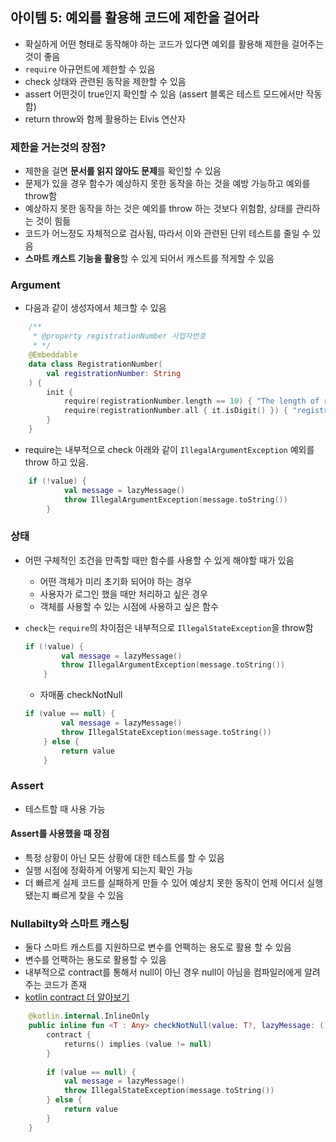 ## 아이템 5: 예외를 활용해 코드에 제한을 걸어라

- 확실하게 어떤 형태로 동작해야 하는 코드가 있다면 예외를 활용해 제한을 걸어주는 것이 좋음
- `require` 아규먼트에 제한할 수 있음
- check 상태와 관련된 동작을 제한할 수 있음
- assert 어떤것이 true인지 확인할 수 있음 (assert 블록은 테스트 모드에서만 작동함)
- return throw와 함께 활용하는 Elvis 연산자
    
### 제한을 거는것의 장점?
    
- 제한을 걸면 **문서를 읽지 않아도 문제**를 확인할 수 있음
- 문제가 있을 경우 함수가 예상하지 못한 동작을 하는 것을 예방 가능하고 예외를 throw함
- 예상하지 못한 동작을 하는 것은 예외를 throw 하는 것보다 위험함, 상태를 관리하는 것이 힘듦
- 코드가 어느정도 자체적으로 검사됨, 따라서 이와 관련된 단위 테스트를 줄일 수 있음
- **스마트 캐스트 기능을 활용**할 수 있게 되어서 캐스트를 적게할 수 있음
    
### Argument
    
 - 다음과 같이 생성자에서 체크할 수 있음
    
```kotlin
    /**
     * @property registrationNumber 사업자번호
     * */
    @Embeddable
    data class RegistrationNumber(
        val registrationNumber: String
    ) {
        init {
            require(registrationNumber.length == 10) { "The length of registration number can only 10" }
            require(registrationNumber.all { it.isDigit() }) { "registration number can only digit" }
        }
    }
```
    
- require는 내부적으로 check 아래와 같이 `IllegalArgumentException` 예외를 throw 하고 있음.
    
```kotlin
    if (!value) {
            val message = lazyMessage()
            throw IllegalArgumentException(message.toString())
        }
```
    
### 상태
    
- 어떤 구체적인 조건을 만족할 때만 함수를 사용할 수 있게 해야할 때가 있음
    - 어떤 객체가 미리 초기화 되어야 하는 경우
    - 사용자가 로그인 했을 때만 처리하고 싶은 경우
    - 객체를 사용할 수 있는 시점에 사용하고 싶은 함수

- `check`는 `require`의 차이점은 내부적으로 `IllegalStateException`을 throw함
    
    ```kotlin
    if (!value) {
            val message = lazyMessage()
            throw IllegalArgumentException(message.toString())
        }
    ```
    
    - 자매품 checkNotNull
    
    ```kotlin
    if (value == null) {
            val message = lazyMessage()
            throw IllegalStateException(message.toString())
        } else {
            return value
        }
    ```
    
### Assert
    
- 테스트할 때 사용 가능  

#### Assert를 사용했을 때 장점

- 특정 상황이 아닌 모든 상황에 대한 테스트를 할 수 있음
- 실행 시점에 정확하게 어떻게 되는지 확인 가능
- 더 빠르게 실제 코드를 실패하게 만들 수 있어 예상치 못한 동작이 언제 어디서 실행됐는지 빠르게 찾을 수 있음
    
### Nullabilty와 스마트 캐스팅
    
- 둘다 스마트 캐스트를 지원하므로 변수를 언팩하는 용도로 활용 할 수 있음
- 변수를 언팩하는 용도로 활용할 수 있음
- 내부적으로 contract를 통해서 null이 아닌 경우 null이 아님을 컴파일러에게 알려주는 코드가 존재
- [kotlin contract 더 알아보기](https://www.baeldung.com/kotlin/contracts)
    
```kotlin
    @kotlin.internal.InlineOnly
    public inline fun <T : Any> checkNotNull(value: T?, lazyMessage: () -> Any): T {
        contract {
            returns() implies (value != null)
        }
    
        if (value == null) {
            val message = lazyMessage()
            throw IllegalStateException(message.toString())
        } else {
            return value
        }
    }
```
